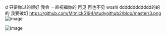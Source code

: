d
只要你过的很好 我会
一直祝福你的 
再见
再也不见
woshi dddddddddddd的的的
我要破幻
<a>https://github.com/Mitnick5194/studygithub2/blob/master/3.png</a>
![image](https://github.com/Mitnick5194/js/tree/master/gaocheng3/images/overPrototype.png)

![image](https://github.com/Mitnick5194/js/tree/master/gaocheng3/images/overPrototype.png)
